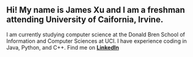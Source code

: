 ## **Hi! My name is James Xu and I am a freshman attending University of Caifornia, Irvine.**

I am currently studying computer science at the Donald Bren School of Information and Computer Sciences at UCI.
I have experience coding in Java, Python, and C++. Find me on [**LinkedIn**](www.linkedin.com/in/jamesgxu)
<!---
jamesgxu/jamesgxu is a ✨ special ✨ repository because its `README.md` (this file) appears on your GitHub profile.
You can click the Preview link to take a look at your changes.
--->
